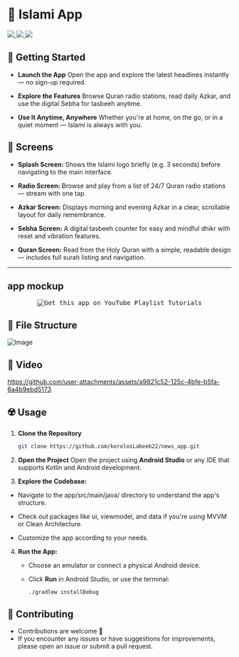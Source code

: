 # 📰 Islami App

<div align="start">
     <a href="https://api.visitorbadge.io/api/visitors?path=IslamiProject&label=People%20who%20visited%20this%20page&countColor=%23263759" target="_blank">
        <img src="https://api.visitorbadge.io/api/visitors?path=IslamiProject&label=People%20who%20visited%20this%20page&countColor=%23263759" target="_blank" />
    </a>
    <a href="https://www.linkedin.com/in/kerolos-labeeb-17904136a/" target="_blank">
        <img src="https://img.shields.io/badge/LinkedIn-0077B5?style=for-the-badge&logo=linkedin&logoColor=white" target="_blank" />
    </a>
  <a href="mailto:kerolos.labib.dev@gmail.com">
    <img src="https://img.shields.io/badge/Gmail-333333?style=for-the-badge&logo=gmail&logoColor=red" />
  </a>

</div>

## 🚀 Getting Started

- **Launch the App**
  Open the app and explore the latest headlines instantly — no sign-up required.

- **Explore the Features**
  Browse Quran radio stations, read daily Azkar, and use the digital Sebha for tasbeeh anytime.

- **Use It Anytime, Anywhere**
  Whether you're at home, on the go, or in a quiet moment — Islami is always with you.



## 🤳 Screens

- **Splash Screen:**
Shows the Islami logo briefly (e.g. 3 seconds) before navigating to the main interface.

- **Radio Screen:**
Browse and play from a list of 24/7 Quran radio stations — stream with one tap.

- **Azkar Screen:**
Displays morning and evening Azkar in a clear, scrollable layout for daily remembrance.

- **Sebha Screen:**
A digital tasbeeh counter for easy and mindful dhikr with reset and vibration features.

- **Quran Screen:**
Read from the Holy Quran with a simple, readable design — includes full surah listing and navigation.


<hr>


## app mockup 
<p align= "center">
     <kbd>
        <img   src="https://github.com/user-attachments/assets/a4ddf153-cdcb-47a8-aa4e-f6e62ec2a4d8" alt="Get this app on YouTube Playlist Tutorials">
     </kbd>
  </a>


## 📁 File Structure

![Image](https://github.com/user-attachments/assets/88651cf9-5e15-4621-b108-7fabfa4545fe)


  
## 🎥 Video


https://github.com/user-attachments/assets/a9821c52-125c-4bfe-b5fa-6a4b9ebd5173




## ☢️ Usage

1. **Clone the Repository**
   ```bash
   git clone https://github.com/kerolosLabeeb22/news_app.git
   ```
2. **Open the Project**
Open the project using **Android Studio** or any IDE that supports Kotlin and Android development.

3. **Explore the Codebase:**

  - Navigate to the app/src/main/java/ directory to understand the app's structure.

  - Check out packages like ui, viewmodel, and data if you're using MVVM or Clean Architecture.

  - Customize the app according to your needs.

4. **Run the App:**

   - Choose an emulator or connect a physical Android device.

   - Click **Run** in Android Studio, or use the terminal:
     ```bash
     ./gradlew installDebug
     ```


## 🚨 Contributing

- Contributions are welcome 💜
- If you encounter any issues or have suggestions for improvements, please open an issue or submit a pull request.


